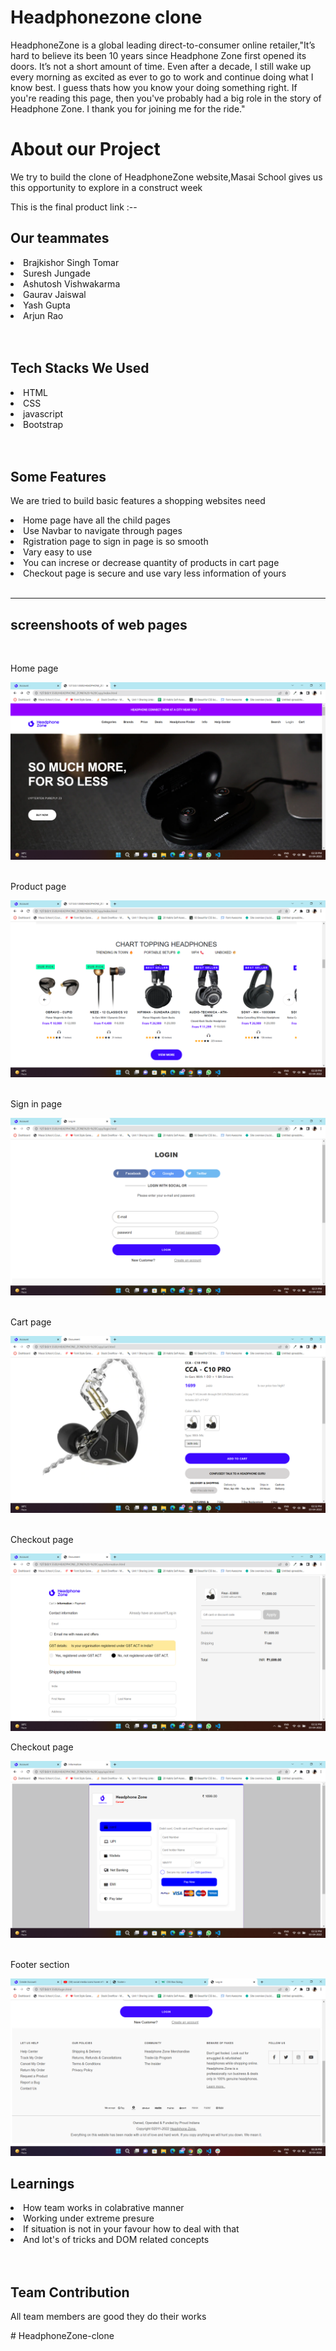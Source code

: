 <h1>Headphonezone clone</h1>

<p>HeadphoneZone is a global leading direct-to-consumer online retailer,"It’s hard to believe its been 10 years since Headphone Zone first opened its doors. It’s not a short amount of time. Even after a decade, I still wake up every morning as excited as ever to go to work and continue doing what I know best. I guess thats how you know your doing something right. If you're reading this page, then you've probably had a big role in the story of Headphone Zone. I thank you for joining me for the ride."</p>

<h1>About our Project</h1>
 <p>We try to build the clone of HeadphoneZone website,Masai School gives us this opportunity to explore in a construct week</p>

 <p>This is the final product link :--</p>

 <h2>Our teammates</h2>
 <li>Brajkishor Singh Tomar</li>
 <li>Suresh Jungade</li>
 <li>Ashutosh Vishwakarma</li>
 <li>Gaurav Jaiswal</li>
 <li>Yash Gupta</li>
 <li>Arjun Rao</li>
<br><br>
 <h2>Tech Stacks We Used</h2>
 <li>HTML</li>
 <li>CSS</li>
 <li>javascript</li>
 <li>Bootstrap</li>
 <br><br>
 <h2>Some Features </h2>
 <p>We are tried to build basic features a shopping websites need </p>
 
 <li>Home page have all the child pages</li>
 <li>Use Navbar to navigate through pages</li>
 <li>Rgistration page to sign in page is so smooth </li>
 <li>Vary easy to use </li>
 <li>You can increse or decrease quantity of products in cart page  </li>
 <li>Checkout page is secure and use vary less information of yours</li>
<br>
<hr>
 <h2> screenshoots of web pages</h2>
 <br>
 <p>Home page</p>
 <img src="landing.png"/>
 <br>
 <br>
 <p>Product page</p>
 <img src="product.png"/>
 <br>
 <br>
 <p>Sign in page</p>
 <img src="login.png"/>
 <br>
 <br>
 <p>Cart page</p>
 <img src="cart.png"/>
 <br>
 <br>
 <p>Checkout page</p>
 <img src="info.png"/>
<br>
 <p>Checkout page</p>
 <img src="payment.png"/>
 <br>
 <br>


 <p>Footer section</p>
 <img src="footer.png"/>
 <br>

 <h2>Learnings</h2>
 <li>How team works in colabrative manner</li>
 <li>Working under extreme presure</li>
 <li>If situation is not in your favour how to deal with that</li>
 <li>And lot's of tricks and DOM related concepts </li>
  <br><br>

<h2> Team Contribution </h2>

<p>All team members are good they do their works </p># HeadphoneZone-clone